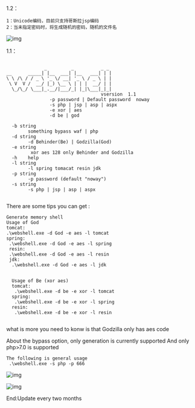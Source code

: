 1.2：

```
1：Unicode编码，目前只支持哥斯拉jsp编码
2：当未指定密码时，将生成随机的密码，随机的文件名
```

![img](https://pic.certbug.com/i/2023/02/28/xqtkxd.webp)



1.1：

```

              _         _          _ _
__      _____| |__  ___| |__   ___| | |
\ \ /\ / / _ \ '_ \/ __| '_ \ / _ \ | |
 \ V  V /  __/ |_) \__ \ | | |  __/ | |
  \_/\_/ \___|_.__/|___/_| |_|\___|_|_|
                                   vsersion  1.1
                -p password | Default password  noway
                -s php | jsp | asp | aspx
                -e xor | aes
                -d be | god

  -b string
        something bypass waf | php
  -d string
        -d Behinder(Be) | Godzilla(God)
  -e string
         xor aes 128 only Behinder and Godzilla
  -h    help
  -l string
        -l spring tomacat resin jdk
  -p string
        -p password (default "noway")
  -s string
        -s php | jsp | asp | aspx
       
```

There are some tips you can get :

```
Generate memory shell
Usage of God
tomcat:
.\webshell.exe -d God -e aes -l tomcat
spring:
 .\webshell.exe -d God -e aes -l spring
 resin:
 .\webshell.exe -d God -e aes -l resin
 jdk:
  .\webshell.exe -d God -e aes -l jdk
  
  
  Usage of Be (xor aes)
  tomcat:
   .\webshell.exe -d be -e xor -l tomcat
  spring:
   .\webshell.exe -d be -e xor -l spring
  resin:
   .\webshell.exe -d be -e xor -l resin
  
```

 what is more you need to konw is that  Godzilla only has aes code

About the bypass option, only generation is currently supported And only php>7.0 is supported

```
The following is general usage
 .\webshell.exe -s php -p 666
```

![img](https://pic.certbug.com/i/2023/02/28/xqtbhl.webp)

![img](https://pic.certbug.com/i/2023/02/28/xqtwzh.webp)

End:Update every two months





